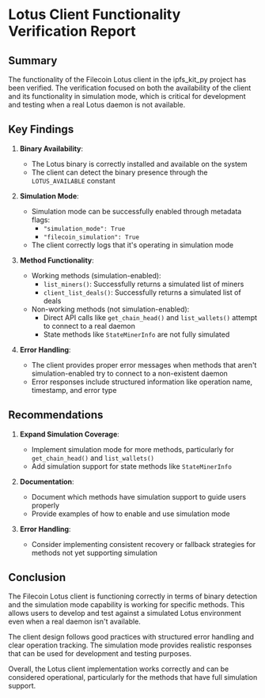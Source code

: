 # Lotus Client Functionality Verification Report

## Summary

The functionality of the Filecoin Lotus client in the ipfs_kit_py project has been verified. The verification focused on both the availability of the client and its functionality in simulation mode, which is critical for development and testing when a real Lotus daemon is not available.

## Key Findings

1. **Binary Availability**:
   - The Lotus binary is correctly installed and available on the system
   - The client can detect the binary presence through the `LOTUS_AVAILABLE` constant

2. **Simulation Mode**:
   - Simulation mode can be successfully enabled through metadata flags:
     - `"simulation_mode": True`
     - `"filecoin_simulation": True`
   - The client correctly logs that it's operating in simulation mode

3. **Method Functionality**:
   - Working methods (simulation-enabled):
     - `list_miners()`: Successfully returns a simulated list of miners
     - `client_list_deals()`: Successfully returns a simulated list of deals
   - Non-working methods (not simulation-enabled):
     - Direct API calls like `get_chain_head()` and `list_wallets()` attempt to connect to a real daemon
     - State methods like `StateMinerInfo` are not fully simulated

4. **Error Handling**:
   - The client provides proper error messages when methods that aren't simulation-enabled try to connect to a non-existent daemon
   - Error responses include structured information like operation name, timestamp, and error type

## Recommendations

1. **Expand Simulation Coverage**:
   - Implement simulation mode for more methods, particularly for `get_chain_head()` and `list_wallets()`
   - Add simulation support for state methods like `StateMinerInfo`

2. **Documentation**:
   - Document which methods have simulation support to guide users properly
   - Provide examples of how to enable and use simulation mode

3. **Error Handling**:
   - Consider implementing consistent recovery or fallback strategies for methods not yet supporting simulation

## Conclusion

The Filecoin Lotus client is functioning correctly in terms of binary detection and the simulation mode capability is working for specific methods. This allows users to develop and test against a simulated Lotus environment even when a real daemon isn't available.

The client design follows good practices with structured error handling and clear operation tracking. The simulation mode provides realistic responses that can be used for development and testing purposes.

Overall, the Lotus client implementation works correctly and can be considered operational, particularly for the methods that have full simulation support.